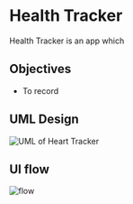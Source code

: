 # Health Tracker
Health Tracker is an app which 

## Objectives
* To record

## UML Design
![UML of Heart Tracker](https://user-images.githubusercontent.com/104196471/175789245-2a5fd874-e7e1-4328-bbaf-c4e72fb003e7.png)

## UI flow 
![flow](https://user-images.githubusercontent.com/104196471/175790274-2318028d-527c-404b-ba37-e2de2dd638cb.png)